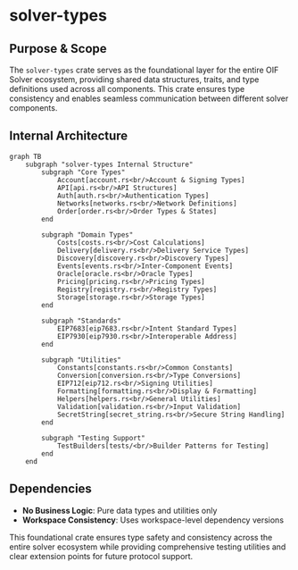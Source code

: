 # solver-types

## Purpose & Scope

The `solver-types` crate serves as the foundational layer for the entire OIF Solver ecosystem, providing shared data structures, traits, and type definitions used across all components. This crate ensures type consistency and enables seamless communication between different solver components.

## Internal Architecture

```mermaid
graph TB
    subgraph "solver-types Internal Structure"
        subgraph "Core Types"
            Account[account.rs<br/>Account & Signing Types]
            API[api.rs<br/>API Structures]
            Auth[auth.rs<br/>Authentication Types]
            Networks[networks.rs<br/>Network Definitions]
            Order[order.rs<br/>Order Types & States]
        end

        subgraph "Domain Types"
            Costs[costs.rs<br/>Cost Calculations]
            Delivery[delivery.rs<br/>Delivery Service Types]
            Discovery[discovery.rs<br/>Discovery Types]
            Events[events.rs<br/>Inter-Component Events]
            Oracle[oracle.rs<br/>Oracle Types]
            Pricing[pricing.rs<br/>Pricing Types]
            Registry[registry.rs<br/>Registry Types]
            Storage[storage.rs<br/>Storage Types]
        end

        subgraph "Standards"
            EIP7683[eip7683.rs<br/>Intent Standard Types]
            EIP7930[eip7930.rs<br/>Interoperable Address]
        end

        subgraph "Utilities"
            Constants[constants.rs<br/>Common Constants]
            Conversion[conversion.rs<br/>Type Conversions]
            EIP712[eip712.rs<br/>Signing Utilities]
            Formatting[formatting.rs<br/>Display & Formatting]
            Helpers[helpers.rs<br/>General Utilities]
            Validation[validation.rs<br/>Input Validation]
            SecretString[secret_string.rs<br/>Secure String Handling]
        end

        subgraph "Testing Support"
            TestBuilders[tests/<br/>Builder Patterns for Testing]
        end
    end
```

## Dependencies

- **No Business Logic**: Pure data types and utilities only
- **Workspace Consistency**: Uses workspace-level dependency versions

This foundational crate ensures type safety and consistency across the entire solver ecosystem while providing comprehensive testing utilities and clear extension points for future protocol support.
